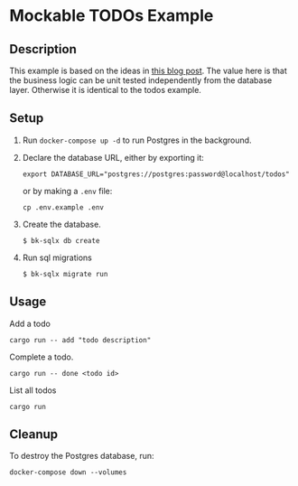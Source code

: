 # Mockable TODOs Example

## Description

This example is based on the ideas in [this blog post](https://medium.com/better-programming/structuring-rust-project-for-testability-18207b5d0243). The value here is that the business logic can be unit tested independently from the database layer. Otherwise it is identical to the todos example.

## Setup

1. Run `docker-compose up -d` to run Postgres in the background.

2. Declare the database URL, either by exporting it:

    ```
    export DATABASE_URL="postgres://postgres:password@localhost/todos"
    ```

    or by making a `.env` file:

    ```
    cp .env.example .env
    ```

3. Create the database.

    ```
    $ bk-sqlx db create
    ```

4. Run sql migrations

    ```
    $ bk-sqlx migrate run
    ```

## Usage

Add a todo

```
cargo run -- add "todo description"
```

Complete a todo.

```
cargo run -- done <todo id>
```

List all todos

```
cargo run
```

## Cleanup

To destroy the Postgres database, run:

```
docker-compose down --volumes
```
